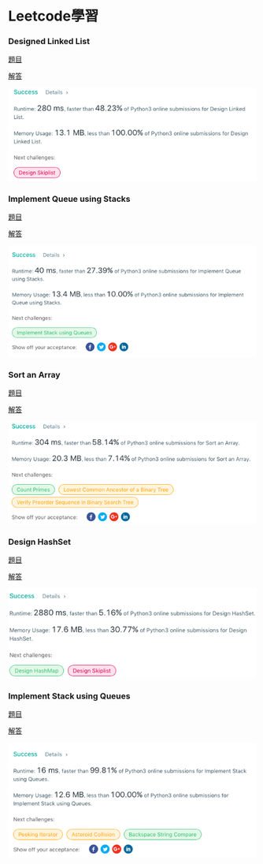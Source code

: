 # Leetcode學習

### Designed Linked List  
[題目](https://leetcode.com/problems/design-linked-list/)

[解答](https://github.com/pignini/as/blob/master/Leetcode/707%23_Design%20Linked%20List_06170129.py)

![](/image/Design%20Linked%20List.png)

### Implement Queue using Stacks 
[題目](https://leetcode.com/problems/implement-queue-using-stacks/)

[解答](https://github.com/pignini/as/blob/master/Leetcode/232%23_Implement%20Queue%20using%20Stacks_06170129.py)

![](/image/Implement%20Queue%20using%20Stacks.png)

### Sort an Array
[題目](https://leetcode.com/problems/sort-an-array/submissions/)

[解答](https://github.com/pignini/as/blob/master/Leetcode/912%23_Sort%20an%20Array_06170129.py)

![](/image/sort%20an%20array.png)

### Design HashSet
[題目](https://leetcode.com/problems/design-hashset/submissions/)

[解答](https://github.com/pignini/as/blob/master/Leetcode/705%23_Design%20HashSet_06170129.py)

![](/image/Design%20HashSet.png)

### Implement Stack using Queues 
[題目](https://leetcode.com/problems/implement-stack-using-queues/)

[解答](https://github.com/pignini/as/blob/master/Leetcode/225%23_Implement%20Stack%20using%20Queues_06170129.py)

![](/image/Implement%20Stack%20using%20Queues.png)
